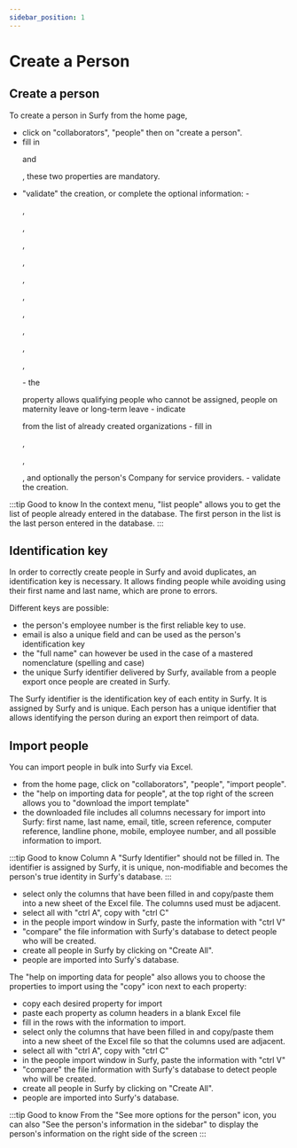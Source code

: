 ```yaml
---
sidebar_position: 1
---
```

# Create a Person


## Create a person

<Youtube code="eBXD7Atx9Dg"/>

To create a person in Surfy from the home page,
-   click on "collaborators", "people" then on "create a person". 
-   fill in <P code="person:lastname" /> and <P code="person:firstname" />, these two properties are mandatory.
-   "validate" the creation, or complete the optional information: 
        -   <P code="person:email" />, <P code="person:picture" />, <P code="person:title" />, <P code="person:monitorReference" />, <P code="person:computerReference" />, <P code="person:telephone" />, <P code="person:cellphone" />, <P code="person:code" />, <P code="person:startDate" />, <P code="person:endDate" />, <P code="person:info" />
        -   the <P code="person:notAffectable" /> property allows qualifying people who cannot be assigned, people on maternity leave or long-term leave
        -   indicate <P code="person:organization" /> from the list of already created organizations
        -   fill in <P code="person:personState" />, <P code="person:personSecurityProfile" />, <P code="person:costCenter" />, and optionally the person's Company for service providers.
        -   validate the creation.

:::tip Good to know
 In the context menu, "list people" allows you to get the list of people already entered in the database. The first person in the list is the last person entered in the database.
 :::


## Identification key

In order to correctly create people in Surfy and avoid duplicates, an identification key is necessary. It allows finding people while avoiding using their first name and last name, which are prone to errors.

Different keys are possible:

-   the person's employee number is the first reliable key to use.
-   email is also a unique field and can be used as the person's identification key
-   the "full name" can however be used in the case of a mastered nomenclature (spelling and case)
-   the unique Surfy identifier delivered by Surfy, available from a people export once people are created in Surfy.

The Surfy identifier is the identification key of each entity in Surfy. It is assigned by Surfy and is unique.
Each person has a unique identifier that allows identifying the person during an export then reimport of data.


## Import people

<Youtube code="J-SiqS2Wq8I"/>

You can import people in bulk into Surfy via Excel.

-   from the home page, click on "collaborators", "people", "import people".
-   the "help on importing data for people", at the top right of the screen allows you to "download the import template"
-   the downloaded file includes all columns necessary for import into Surfy: first name, last name, email, title, screen reference, computer reference, landline phone, mobile, employee number, and all possible information to import.

:::tip Good to know
Column A "Surfy Identifier" should not be filled in. The identifier is assigned by Surfy, it is unique, non-modifiable and becomes the person's true identity in Surfy's database.
:::

-   select only the columns that have been filled in and copy/paste them into a new sheet of the Excel file. The columns used must be adjacent.
 -  select all with "ctrl A", copy with "ctrl C"
 -  in the people import window in Surfy, paste the information with "ctrl V"
 -  "compare" the file information with Surfy's database to detect people who will be created.
 -  create all people in Surfy by clicking on "Create All".
 -  people are imported into Surfy's database.


The "help on importing data for people" also allows you to choose the properties to import using the "copy" icon next to each property:
 
-   copy each desired property for import
-   paste each property as column headers in a blank Excel file
-   fill in the rows with the information to import.
-   select only the columns that have been filled in and copy/paste them into a new sheet of the Excel file so that the columns used are adjacent.
 -  select all with "ctrl A", copy with "ctrl C"
 -  in the people import window in Surfy, paste the information with "ctrl V"
 -  "compare" the file information with Surfy's database to detect people who will be created.
 -  create all people in Surfy by clicking on "Create All".
 -  people are imported into Surfy's database.




:::tip Good to know
From the "See more options for the person" icon, you can also "See the person's information in the sidebar" to display the person's information on the right side of the screen
:::
